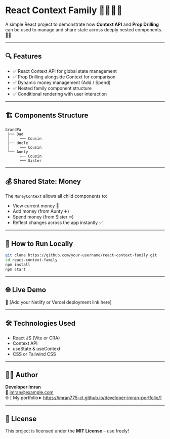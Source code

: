 # React Context Family 👨‍👩‍👧‍👦

A simple React project to demonstrate how **Context API** and **Prop Drilling** can be used to manage and share state across deeply nested components. 🧠💡

---

## 🔍 Features

- ✅ React Context API for global state management
- ✅ Prop Drilling alongside Context for comparison
- ✅ Dynamic money management (Add / Spend)
- ✅ Nested family component structure
- ✅ Conditional rendering with user interaction

---

## 🏗️ Components Structure

```
GrandPa
 ├── Dad
 │    └── Cousin
 ├── Uncle
 │    └── Cousin
 └── Aunty
      ├── Cousin
      └── Sister
```

---

## 💰 Shared State: Money

The `MoneyContext` allows all child components to:

- View current money 💸
- Add money (from Aunty ➕)
- Spend money (from Sister ➖)
- Reflect changes across the app instantly ✅

---

## 🚀 How to Run Locally

```bash
git clone https://github.com/your-username/react-context-family.git
cd react-context-family
npm install
npm start
```

---

## 🌐 Live Demo

🔗 [Add your Netlify or Vercel deployment link here]

---

## 🛠️ Technologies Used

- React JS (Vite or CRA)
- Context API
- useState & useContext
- CSS or Tailwind CSS

---

## 🙋‍♂️ Author

**Developer Imran**  
📧 imran@example.com  
🌐 [ My portfolio➤ https://imran775-ct.github.io/developer-imran-portfolio/]

---

## 📜 License

This project is licensed under the **MIT License** – use freely!
